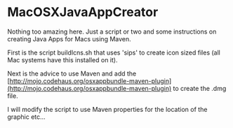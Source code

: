 MacOSXJavaAppCreator
====================

Nothing too amazing here.  Just a script or two and some instructions on creating Java Apps for Macs using Maven.  

First is the script buildIcns.sh that uses 'sips' to create icon sized files (all Mac systems have this installed on it).  

Next is the advice to use Maven and add the [http://mojo.codehaus.org/osxappbundle-maven-plugin](http://mojo.codehaus.org/osxappbundle-maven-plugin) to create the .dmg file.

I will modify the script to use Maven properties for the location of the graphic etc...


